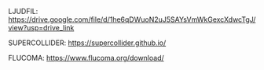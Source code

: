 LJUDFIL:
https://drive.google.com/file/d/1he6qDWuoN2uJ5SAYsVmWkGexcXdwcTgJ/view?usp=drive_link

SUPERCOLLIDER: 
https://supercollider.github.io/

FLUCOMA: 
https://www.flucoma.org/download/
